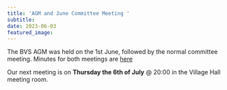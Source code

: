 ```yaml
---
title: 'AGM and June Committee Meeting '
subtitle: 
date: 2023-06-03
featured_image: 
---
```

The BVS AGM was held on the 1st June, followed by the normal committee meeting.  Minutes for both meetings are [here](https://www.dropbox.com/sh/lwe5w6utg4k8y2r/AADhv7jAzBl7MccQR0Rf8_2Ua?dl=0)


Our next meeting is on **Thursday the 6th of July** @ 20:00 in the Village Hall meeting room. 